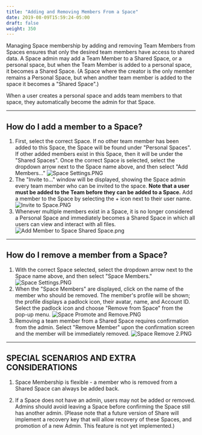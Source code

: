 ```yaml
---
title: "Adding and Removing Members From a Space"
date: 2019-08-09T15:59:24-05:00
draft: false
weight: 350
---
```


Managing Space membership by adding and removing Team Members from Spaces ensures that only the desired team members have access to shared data. A Space admin may add a Team Member to a Shared Space, or a personal space, but when the Team Member is added to a personal space, it becomes a Shared Space. (A Space where the creator is the only member remains a Personal Space, but when another team member is added to the space it becomes a "Shared Space".)

When a user creates a personal space and adds team members to that space, they automatically become the admin for that Space.

---

## How do I add a member to a Space? 

1. First, select the correct Space. If no other team member has been added to this Space, the Space will be found under "Personal Spaces". If other added members exist in this Space, then it will be under the "Shared Spaces".  Once the correct Space is selected, select the dropdown arrow next to the Space name above, and then select "Add Members..."
![Space Settings.PNG](/user/attachments/69eae6a8.PNG)
2. The "Invite to..." window will be displayed, showing the Space admin every team member who can be invited to the space. **Note that a user must be added to the Team before they can be added to a Space.** Add a member to the Space by selecting the + icon next to their user name.
![Invite to Space.PNG](/user/attachments/1e82b093.PNG)
3. Whenever multiple members exist in a Space, it is no longer considered a Personal Space and immediately becomes a Shared Space in which all users can view and interact with all files.
![Add Member to Space Shared Space.png](/user/attachments/ecda3e14.png)

---

## How do I remove a member from a Space? 

1. With the correct Space selected, select the dropdown arrow next to the Space name above, and then select "Space Members."
![Space Settings.PNG](/user/attachments/ed790d72.PNG)
2. When the "Space Members" are displayed, click on the name of the member who should be removed. The member's profile will be shown; the profile displays a padlock icon, their avatar, name, and Account ID. Select the padlock icon and choose "Remove from Space" from the pop-up menu.
![Space Promote and Remove.PNG](/user/attachments/8b1a15a2.PNG)
3. Removing a team member from a Shared Space requires confirmation from the admin. Select "Remove Member" upon the confirmation screen and the member will be immediately removed.
![Space Remove 2.PNG](/user/attachments/5a3e567c.PNG)

---

## SPECIAL SCENARIOS AND EXTRA CONSIDERATIONS

1. Space Membership is flexible - a member who is removed from a Shared Space can always be added back.

2. If a Space does not have an admin, users may not be added or removed. Admins should avoid leaving a Space before confirming the Space still has another admin. (Please note that a future version of Share will implement a recovery key that will allow recovery of these Spaces, and promotion of a new Admin. This feature is not yet implemented.)


